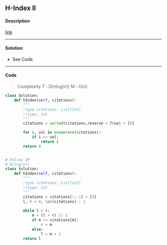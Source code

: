 ## H-Index II

#### Description

[link](https://leetcode.com/problems/h-index-ii/description/)

---

#### Solution

- See Code

---

#### Code

> Complexity  T : O(nlog(n))   M : O(n)

```python
class Solution:
    def hIndex(self, citations):
        """
        :type citations: List[int]
        :rtype: int
        """
        citations = sorted(citations,reverse = True) + [0]

        for i, val in enumerate(citations):
            if i >= val:
                return i
        return 0


# Follow UP
# O(log(n))
class Solution:
    def hIndex(self, citations):
        """
        :type citations: List[int]
        :rtype: int
        """
        citations = citations[::-1] + [0]
        l, r = 0, len(citations) - 1
        
        while l < r:
            m = (l + r) // 2
            if m >= citations[m]:
                r = m
            else:
                l = m + 1
        return l
```
